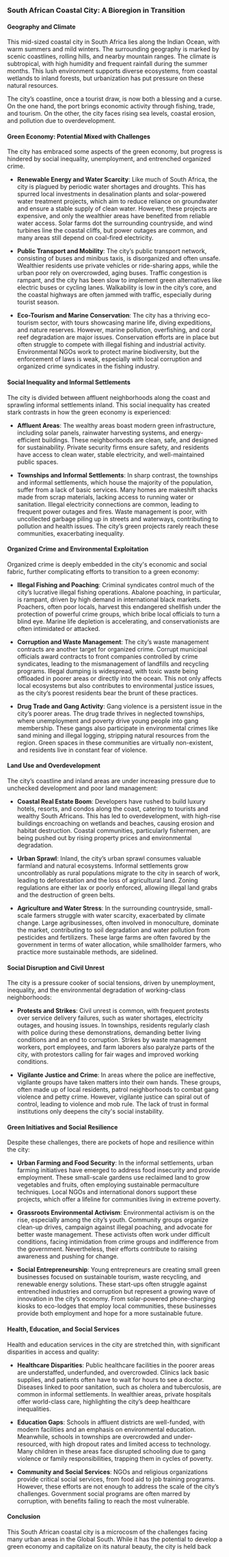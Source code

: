 ### South African Coastal City: A Bioregion in Transition

#### **Geography and Climate**
This mid-sized coastal city in South Africa lies along the Indian Ocean, with warm summers and mild winters. The surrounding geography is marked by scenic coastlines, rolling hills, and nearby mountain ranges. The climate is subtropical, with high humidity and frequent rainfall during the summer months. This lush environment supports diverse ecosystems, from coastal wetlands to inland forests, but urbanization has put pressure on these natural resources.

The city’s coastline, once a tourist draw, is now both a blessing and a curse. On the one hand, the port brings economic activity through fishing, trade, and tourism. On the other, the city faces rising sea levels, coastal erosion, and pollution due to overdevelopment.

#### **Green Economy: Potential Mixed with Challenges**
The city has embraced some aspects of the green economy, but progress is hindered by social inequality, unemployment, and entrenched organized crime.

- **Renewable Energy and Water Scarcity**: Like much of South Africa, the city is plagued by periodic water shortages and droughts. This has spurred local investments in desalination plants and solar-powered water treatment projects, which aim to reduce reliance on groundwater and ensure a stable supply of clean water. However, these projects are expensive, and only the wealthier areas have benefited from reliable water access. Solar farms dot the surrounding countryside, and wind turbines line the coastal cliffs, but power outages are common, and many areas still depend on coal-fired electricity.

- **Public Transport and Mobility**: The city’s public transport network, consisting of buses and minibus taxis, is disorganized and often unsafe. Wealthier residents use private vehicles or ride-sharing apps, while the urban poor rely on overcrowded, aging buses. Traffic congestion is rampant, and the city has been slow to implement green alternatives like electric buses or cycling lanes. Walkability is low in the city’s core, and the coastal highways are often jammed with traffic, especially during tourist season.

- **Eco-Tourism and Marine Conservation**: The city has a thriving eco-tourism sector, with tours showcasing marine life, diving expeditions, and nature reserves. However, marine pollution, overfishing, and coral reef degradation are major issues. Conservation efforts are in place but often struggle to compete with illegal fishing and industrial activity. Environmental NGOs work to protect marine biodiversity, but the enforcement of laws is weak, especially with local corruption and organized crime syndicates in the fishing industry.

#### **Social Inequality and Informal Settlements**
The city is divided between affluent neighborhoods along the coast and sprawling informal settlements inland. This social inequality has created stark contrasts in how the green economy is experienced:

- **Affluent Areas**: The wealthy areas boast modern green infrastructure, including solar panels, rainwater harvesting systems, and energy-efficient buildings. These neighborhoods are clean, safe, and designed for sustainability. Private security firms ensure safety, and residents have access to clean water, stable electricity, and well-maintained public spaces.

- **Townships and Informal Settlements**: In sharp contrast, the townships and informal settlements, which house the majority of the population, suffer from a lack of basic services. Many homes are makeshift shacks made from scrap materials, lacking access to running water or sanitation. Illegal electricity connections are common, leading to frequent power outages and fires. Waste management is poor, with uncollected garbage piling up in streets and waterways, contributing to pollution and health issues. The city’s green projects rarely reach these communities, exacerbating inequality.

#### **Organized Crime and Environmental Exploitation**
Organized crime is deeply embedded in the city's economic and social fabric, further complicating efforts to transition to a green economy:

- **Illegal Fishing and Poaching**: Criminal syndicates control much of the city’s lucrative illegal fishing operations. Abalone poaching, in particular, is rampant, driven by high demand in international black markets. Poachers, often poor locals, harvest this endangered shellfish under the protection of powerful crime groups, which bribe local officials to turn a blind eye. Marine life depletion is accelerating, and conservationists are often intimidated or attacked.

- **Corruption and Waste Management**: The city’s waste management contracts are another target for organized crime. Corrupt municipal officials award contracts to front companies controlled by crime syndicates, leading to the mismanagement of landfills and recycling programs. Illegal dumping is widespread, with toxic waste being offloaded in poorer areas or directly into the ocean. This not only affects local ecosystems but also contributes to environmental justice issues, as the city’s poorest residents bear the brunt of these practices.

- **Drug Trade and Gang Activity**: Gang violence is a persistent issue in the city’s poorer areas. The drug trade thrives in neglected townships, where unemployment and poverty drive young people into gang membership. These gangs also participate in environmental crimes like sand mining and illegal logging, stripping natural resources from the region. Green spaces in these communities are virtually non-existent, and residents live in constant fear of violence.

#### **Land Use and Overdevelopment**
The city’s coastline and inland areas are under increasing pressure due to unchecked development and poor land management:

- **Coastal Real Estate Boom**: Developers have rushed to build luxury hotels, resorts, and condos along the coast, catering to tourists and wealthy South Africans. This has led to overdevelopment, with high-rise buildings encroaching on wetlands and beaches, causing erosion and habitat destruction. Coastal communities, particularly fishermen, are being pushed out by rising property prices and environmental degradation.

- **Urban Sprawl**: Inland, the city’s urban sprawl consumes valuable farmland and natural ecosystems. Informal settlements grow uncontrollably as rural populations migrate to the city in search of work, leading to deforestation and the loss of agricultural land. Zoning regulations are either lax or poorly enforced, allowing illegal land grabs and the destruction of green belts.

- **Agriculture and Water Stress**: In the surrounding countryside, small-scale farmers struggle with water scarcity, exacerbated by climate change. Large agribusinesses, often involved in monoculture, dominate the market, contributing to soil degradation and water pollution from pesticides and fertilizers. These large farms are often favored by the government in terms of water allocation, while smallholder farmers, who practice more sustainable methods, are sidelined.

#### **Social Disruption and Civil Unrest**
The city is a pressure cooker of social tensions, driven by unemployment, inequality, and the environmental degradation of working-class neighborhoods:

- **Protests and Strikes**: Civil unrest is common, with frequent protests over service delivery failures, such as water shortages, electricity outages, and housing issues. In townships, residents regularly clash with police during these demonstrations, demanding better living conditions and an end to corruption. Strikes by waste management workers, port employees, and farm laborers also paralyze parts of the city, with protestors calling for fair wages and improved working conditions.

- **Vigilante Justice and Crime**: In areas where the police are ineffective, vigilante groups have taken matters into their own hands. These groups, often made up of local residents, patrol neighborhoods to combat gang violence and petty crime. However, vigilante justice can spiral out of control, leading to violence and mob rule. The lack of trust in formal institutions only deepens the city's social instability.

#### **Green Initiatives and Social Resilience**
Despite these challenges, there are pockets of hope and resilience within the city:

- **Urban Farming and Food Security**: In the informal settlements, urban farming initiatives have emerged to address food insecurity and provide employment. These small-scale gardens use reclaimed land to grow vegetables and fruits, often employing sustainable permaculture techniques. Local NGOs and international donors support these projects, which offer a lifeline for communities living in extreme poverty.

- **Grassroots Environmental Activism**: Environmental activism is on the rise, especially among the city’s youth. Community groups organize clean-up drives, campaign against illegal poaching, and advocate for better waste management. These activists often work under difficult conditions, facing intimidation from crime groups and indifference from the government. Nevertheless, their efforts contribute to raising awareness and pushing for change.

- **Social Entrepreneurship**: Young entrepreneurs are creating small green businesses focused on sustainable tourism, waste recycling, and renewable energy solutions. These start-ups often struggle against entrenched industries and corruption but represent a growing wave of innovation in the city’s economy. From solar-powered phone-charging kiosks to eco-lodges that employ local communities, these businesses provide both employment and hope for a more sustainable future.

#### **Health, Education, and Social Services**
Health and education services in the city are stretched thin, with significant disparities in access and quality:

- **Healthcare Disparities**: Public healthcare facilities in the poorer areas are understaffed, underfunded, and overcrowded. Clinics lack basic supplies, and patients often have to wait for hours to see a doctor. Diseases linked to poor sanitation, such as cholera and tuberculosis, are common in informal settlements. In wealthier areas, private hospitals offer world-class care, highlighting the city’s deep healthcare inequalities.

- **Education Gaps**: Schools in affluent districts are well-funded, with modern facilities and an emphasis on environmental education. Meanwhile, schools in townships are overcrowded and under-resourced, with high dropout rates and limited access to technology. Many children in these areas face disrupted schooling due to gang violence or family responsibilities, trapping them in cycles of poverty.

- **Community and Social Services**: NGOs and religious organizations provide critical social services, from food aid to job training programs. However, these efforts are not enough to address the scale of the city’s challenges. Government social programs are often marred by corruption, with benefits failing to reach the most vulnerable.

#### **Conclusion**
This South African coastal city is a microcosm of the challenges facing many urban areas in the Global South. While it has the potential to develop a green economy and capitalize on its natural beauty, the city is held back
